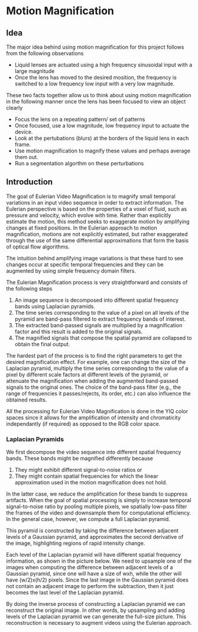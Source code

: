 # Motion Magnification

## Idea
The major idea behind using motion magnification for this project follows from the following observations
* Liquid lenses are actuated using a high frequency sinusoidal input with a large magnitude
* Once the lens has moved to the desired mosition, the frequency is switched to a low frequency low input with a very low magnitude.

These two facts together allow us to think about using motion magnification in the following manner once the lens has been focused to view an object clearly
* Focus the lens on a repeating pattern/ set of patterns
* Once focused, use a low magnitude, low frequency input to actuate the device.
* Look at the pertubations (blurs) at the borders of the liquid lens in each frame.
* Use motion magnification to magnify these values and perhaps average them out.
* Run a segmentation algorthm on these perturbations

## Introduction
The goal of Eulerian Video Magnification is to magnify small temporal variations in an input video sequence in order to extract information. The Eulerian perspective is based on the properties of a voxel of fluid, such as pressure and velocity, which evolve with time. Rather than explicitly estimate the motion, this method seeks to exaggerate motion by amplifying changes at fixed positions. In the Eulerian approach to motion magnification, motions are not explicitly estimated, but rather exaggerated through the use of the same differential approximations that form the basis of optical flow algorithms.

The intuition behind amplifying image variations is that these hard to see changes occur at specific temporal frequencies and they can be augmented by using simple frequency domain filters. 

The Eulerian Magnification process is very straightforward and consists of the following steps
1. An image sequence is decomposed into different spatial frequency bands using Laplacian pyramids.
2. The time series corresponding to the value of a pixel on all levels of the pyramid are band-pass filtered to extract frequency bands of interest.
3. The extracted band-passed signals are multiplied by a magnification factor and this result is added to the original signals.
4. The magnified signals that compose the spatial pyramid are collapsed to obtain the final output.

The hardest part of the process is to find the right parameters to get the desired magnification effect. For example, one can change the size of the Laplacian pyramid, multiply the time series corresponding to the value of a pixel by different scale factors at different levels of the pyramid, or attenuate the magnification when adding the augmented band-passed signals to the original ones. The choice of the band-pass filter (e.g., the range of frequencies it passes/rejects, its order, etc.) can also influence the obtained results.

All the processing for Eulerian Video Magnification is done in the YIQ color spaces since it allows for the amplification of intensity and chromaticity independantly (if required) as opposed to the RGB color space.

### Laplacian Pyramids
We first decompose the video sequence into different spatial frequency bands. These bands might be magnified differently because 
1. They might exhibit different signal-to-noise ratios or 
2. They might contain spatial frequencies for which the linear approximation used in the motion magnification does not hold.

In the latter case, we reduce the amplification for these bands to suppress artifacts. When the goal of spatial processing is simply to
increase temporal signal-to-noise ratio by pooling multiple pixels, we spatially low-pass filter the frames of the video and downsample
them for computational efficiency. In the general case, however, we compute a full Laplacian pyramid.

This pyramid is constructed by taking the difference between adjacent levels of a Gaussian pyramid, and approximates the second derivative of the image, highlighting regions of rapid intensity change.

Each level of the Laplacian pyramid will have different spatial frequency information, as shown in the picture below. We need to upsample one of the images when computing the difference between adjacent levels of a Gaussian pyramid, since one will have a size of wxh, while the other will have (w/2)x(h/2) pixels. Since the last image in the Gaussian pyramid does not contain an adjacent image to perform the subtraction, then it just becomes the last level of the Laplacian pyramid.

By doing the inverse process of constructing a Laplacian pyramid we can reconstruct the original image. In other words, by upsampling and adding levels of the Laplacian pyramid we can generate the full-size picture. This reconstruction is necessary to augment videos using the Eulerian approach.
